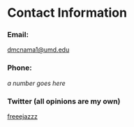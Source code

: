 # Contact Information
### Email: 
dmcnama1@umd.edu 
### Phone: 
*a number goes here* 
### Twitter (all opinions are my own)
[freeejazzz](http://wwww.twitter.com/freeejazzz)
